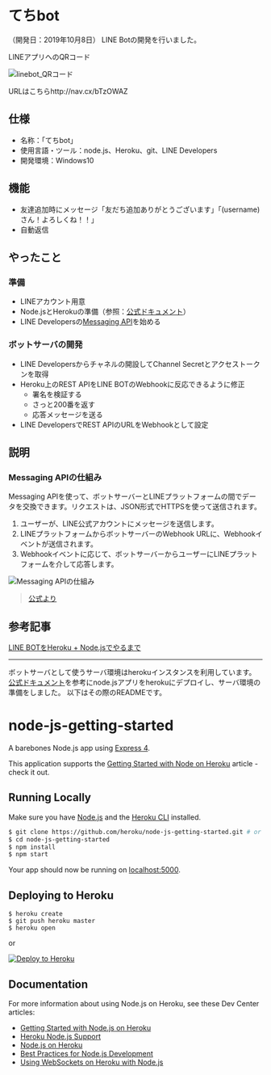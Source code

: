 # てちbot
（開発日：2019年10月8日）
LINE Botの開発を行いました。

LINEアプリへのQRコード

![linebot_QRコード](https://user-images.githubusercontent.com/50776559/66699184-6d98a480-ed1f-11e9-9c81-8c9e915fbfe0.png)

URLはこちらhttp://nav.cx/bTzOWAZ


 ## 仕様
- 名称：「てちbot」
- 使用言語・ツール：node.js、Heroku、git、LINE Developers
- 開発環境：Windows10

## 機能
- 友達追加時にメッセージ「友だち追加ありがとうございます」「(username)さん！よろしくね！！」
- 自動返信

## やったこと
### 準備
- LINEアカウント用意
- Node.jsとHerokuの準備（参照：[公式ドキュメント](https://developers.line.biz/ja/docs/messaging-api/overview/)）
- LINE Developersの[Messaging API](https://developers.line.biz/ja/services/messaging-api/)を始める

### ボットサーバの開発
- LINE Developersからチャネルの開設してChannel Secretとアクセストークンを取得
- Heroku上のREST APIをLINE BOTのWebhookに反応できるように修正
    - 署名を検証する
    - さっと200番を返す
    - 応答メッセージを送る
- LINE DevelopersでREST APIのURLをWebhookとして設定

## 説明
### Messaging APIの仕組み
Messaging APIを使って、ボットサーバーとLINEプラットフォームの間でデータを交換できます。リクエストは、JSON形式でHTTPSを使って送信されます。

1. ユーザーが、LINE公式アカウントにメッセージを送信します。
2. LINEプラットフォームからボットサーバーのWebhook URLに、Webhookイベントが送信されます。
3. Webhookイベントに応じて、ボットサーバーからユーザーにLINEプラットフォームを介して応答します。

![Messaging APIの仕組み](https://developers.line.biz/media/messaging-api/overview/messaging-api-architecture-cffb1d9b.png)
> [公式より](https://developers.line.biz/ja/docs/messaging-api/overview/)


## 参考記事
[LINE BOTをHeroku + Node.jsでやるまで](https://qiita.com/TakuTaku04/items/cb71f10669a9e9cbf71b)

--- 

ボットサーバとして使うサーバ環境はherokuインスタンスを利用しています。
[公式ドキュメント](https://devcenter.heroku.com/articles/getting-started-with-nodejs)を参考にnode.jsアプリをherokuにデプロイし、サーバ環境の準備をしました。
以下はその際のREADMEです。

# node-js-getting-started

A barebones Node.js app using [Express 4](http://expressjs.com/).

This application supports the [Getting Started with Node on Heroku](https://devcenter.heroku.com/articles/getting-started-with-nodejs) article - check it out.

## Running Locally

Make sure you have [Node.js](http://nodejs.org/) and the [Heroku CLI](https://cli.heroku.com/) installed.

```sh
$ git clone https://github.com/heroku/node-js-getting-started.git # or clone your own fork
$ cd node-js-getting-started
$ npm install
$ npm start
```

Your app should now be running on [localhost:5000](http://localhost:5000/).

## Deploying to Heroku

```
$ heroku create
$ git push heroku master
$ heroku open
```
or

[![Deploy to Heroku](https://www.herokucdn.com/deploy/button.png)](https://heroku.com/deploy)

## Documentation

For more information about using Node.js on Heroku, see these Dev Center articles:

- [Getting Started with Node.js on Heroku](https://devcenter.heroku.com/articles/getting-started-with-nodejs)
- [Heroku Node.js Support](https://devcenter.heroku.com/articles/nodejs-support)
- [Node.js on Heroku](https://devcenter.heroku.com/categories/nodejs)
- [Best Practices for Node.js Development](https://devcenter.heroku.com/articles/node-best-practices)
- [Using WebSockets on Heroku with Node.js](https://devcenter.heroku.com/articles/node-websockets)